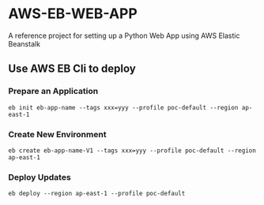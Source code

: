 # AWS-EB-WEB-APP

A reference project for setting up a Python Web App using AWS Elastic Beanstalk

## Use AWS EB Cli to deploy
### Prepare an Application
```shell
eb init eb-app-name --tags xxx=yyy --profile poc-default --region ap-east-1 
```

### Create New Environment
```shell
eb create eb-app-name-V1 --tags xxx=yyy --profile poc-default --region ap-east-1 
```

### Deploy Updates
```shell
eb deploy --region ap-east-1 --profile poc-default
```